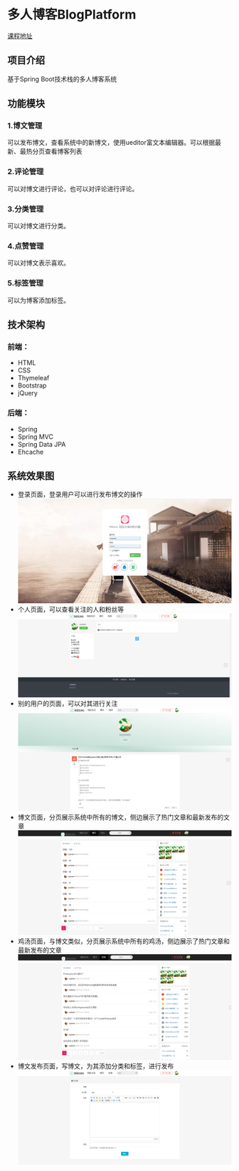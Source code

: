 

# 多人博客BlogPlatform
[课程地址](https://coding.imooc.com/class/125.html)

## 项目介绍
基于Spring Boot技术栈的多人博客系统

## 功能模块
### 1.博文管理
可以发布博文，查看系统中的新博文，使用ueditor富文本编辑器。可以根据最新、最热分页查看博客列表
### 2.评论管理
可以对博文进行评论，也可以对评论进行评论。
### 3.分类管理
可以对博文进行分类。
### 4.点赞管理
可以对博文表示喜欢。
### 5.标签管理
可以为博客添加标签。

## 技术架构
### 前端：
* HTML
* CSS
* Thymeleaf
* Bootstrap
* jQuery
### 后端：
* Spring
* Spring MVC
* Spring Data JPA
* Ehcache

## 系统效果图
* 登录页面，登录用户可以进行发布博文的操作
![alt 登录页面](https://raw.githubusercontent.com/captainxyw/BlogPlatform/master/img/login.png "登录页面")
* 个人页面，可以查看关注的人和粉丝等
![alt 个人页面](https://raw.githubusercontent.com/captainxyw/BlogPlatform/master/img/profile.png "个人页面")
* 别的用户的页面，可以对其进行关注
![alt 别的用户的页面](https://raw.githubusercontent.com/captainxyw/BlogPlatform/master/img/profile-other.png "别的用户的页面")
* 博文页面，分页展示系统中所有的博文，侧边展示了热门文章和最新发布的文章
![alt 博文页面](https://raw.githubusercontent.com/captainxyw/BlogPlatform/master/img/article-1.png "博文页面")
* 鸡汤页面，与博文类似，分页展示系统中所有的鸡汤，侧边展示了热门文章和最新发布的文章
![alt 鸡汤页面](https://raw.githubusercontent.com/captainxyw/BlogPlatform/master/img/article-2.png "鸡汤页面")
* 博文发布页面，写博文，为其添加分类和标签，进行发布
![alt 博文发布页面](https://raw.githubusercontent.com/captainxyw/BlogPlatform/master/img/article-release.png "博文发布页面")


